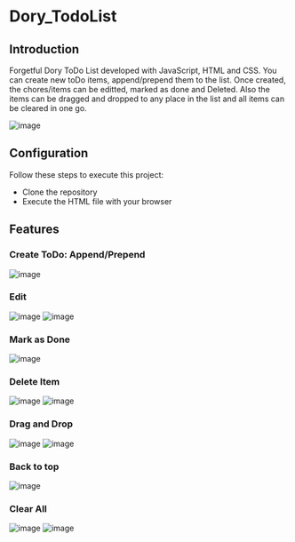 # Dory_TodoList

## Introduction

Forgetful Dory ToDo List developed with JavaScript, HTML and CSS. You can create new toDo items, append/prepend them to the list. Once created, the chores/items can be editted, marked as done and Deleted. Also the items can be dragged and dropped to any place in the list and all items can be cleared in one go.

![image](https://user-images.githubusercontent.com/93751091/150827777-36d899ea-b746-4712-93f2-a46f1bbe250c.png)

## Configuration

Follow these steps to execute this project:

- Clone the repository
- Execute the HTML file with your browser

## Features

### Create ToDo: Append/Prepend

![image](https://user-images.githubusercontent.com/93751091/150828136-19258449-90cf-4106-9134-bdb8f9ec624b.png)

### Edit

![image](https://user-images.githubusercontent.com/93751091/150828491-3c2a6961-85b8-4253-b624-bfbb54db2b0d.png)
![image](https://user-images.githubusercontent.com/93751091/150828524-56f5a2db-2847-49f0-9c91-49a1a4a4f4d8.png)

### Mark as Done

![image](https://user-images.githubusercontent.com/93751091/150828593-0f503f5b-4104-4983-862b-72c85137cace.png)

### Delete Item

![image](https://user-images.githubusercontent.com/93751091/150828769-07ff54f1-617f-41ee-88e1-7c4d6a7d0104.png)
![image](https://user-images.githubusercontent.com/93751091/150828828-2d82ffad-fb40-4b85-bae0-44af6ff25029.png)

### Drag and Drop

![image](https://user-images.githubusercontent.com/93751091/150829242-9c0a3fda-5ee5-4b53-9c5d-7a8eece9a1c2.png)
![image](https://user-images.githubusercontent.com/93751091/150829358-b075115b-2cf5-4a3b-be0c-87ae4bd23da9.png)

### Back to top

![image](https://user-images.githubusercontent.com/93751091/150829431-1a5c6de1-2c95-4747-9409-e7787d4a2cfe.png)

### Clear All

![image](https://user-images.githubusercontent.com/93751091/150829632-94340d69-d0bf-49aa-a642-b4bd2a9b5eb6.png)
![image](https://user-images.githubusercontent.com/93751091/150829653-58fac3fc-db3b-4897-80ce-af61e3d686f1.png)





